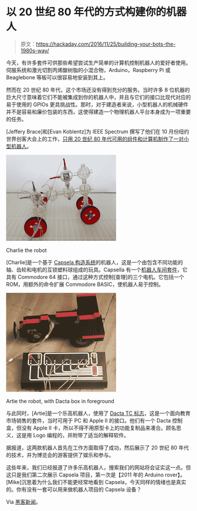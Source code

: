 # 以 20 世纪 80 年代的方式构建你的机器人

> 原文：<https://hackaday.com/2016/11/25/building-your-bots-the-1980s-way/>

今天，有许多套件可供那些希望尝试生产简单的计算机控制机器人的爱好者使用。伺服系统和激光切割丙烯酸树脂的小混合物，Arduino，Raspberry Pi 或 Beaglebone 等板可以很容易地安装到其上。

然而在 20 世纪 80 年代，这个市场还没有得到充分的服务。当时许多 8 位机器的巨大尺寸意味着它们不能被集成到你的机器人中，并且与它们的接口比现代对应的易于使用的 GPIOs 更具挑战性。那时，对于建造者来说，小型机器人的机械硬件并不是容易和廉价包装的东西，这使得建造一个物理机器人平台本身成为一项重要的任务。

[Jeffery Brace]和[Evan Koblentz]为 IEEE Spectrum 撰写了他们在 10 月份纽约世界创客大会上的工作，[只用 20 世纪 80 年代可用的组件和计算机制作了一对小型机器人](http://spectrum.ieee.org/robotics/diy/building-8bit-bots)。

[![Charlie the robot](img/1d88f7c047ee936a76c3d51defac6fdf.png)](https://hackaday.com/wp-content/uploads/2016/11/8-bit-charlie.jpg)

Charlie the robot

[Charlie]是一个基于 [Capsela 构造系统](https://en.wikipedia.org/wiki/Capsela)的机器人，这是一个由包含不同功能的轴、齿轮和电机的互锁塑料球组成的玩具。Capsella 有一个[机器人车间套件](https://en.wikipedia.org/wiki/The_Robotic_Workshop)，它具有 Commodore 64 接口，通过这种方式控制[查理]的三个电机。它包括一个 ROM，用额外的命令扩展 Commodore BASIC，使机器人易于控制。

[![Artie the robot, with Dacta box in foreground](img/3cc8965b95ad93b4fd5ff4d9d5244720.png)](https://hackaday.com/wp-content/uploads/2016/11/8-bit-artie.jpg)

Artie the robot, with Dacta box in foreground

与此同时，[Artie]是一个乐高机器人，使用了 [Dacta TC 标志](http://brickset.com/sets/952-2/TC-logo-Activity-Book-Box-Set)，这是一个面向教育市场销售的套件，当时可用于 PC 和 Apple II 的接口。他们有一个 Dacta 控制盒，但没有 Apple II 卡，所以不得不用原型卡上的功能复制品来凑合。顾名思义，这是用 Logo 编程的，并附带了适当的解释软件。

据报道，这两款机器人首先在工作方面取得了成功，然后展示了 20 世纪 80 年代的技术，并为博览会的游客提供了娱乐和参与。

这些年来，我们已经报道了许多乐高机器人，搜索我们的网站将会证实这一点。但这只是我们第二次展示 Capsela 项目，第一次是【2011 年的 Arduino rover】。[Mike]沉思着为什么我们不能更经常地看到 Capsela，今天同样的情绪也是真实的。你有没有一套可以用来做机器人项目的 Capsela 设备？

Via [黑客新闻](https://news.ycombinator.com/item?id=13019090)。